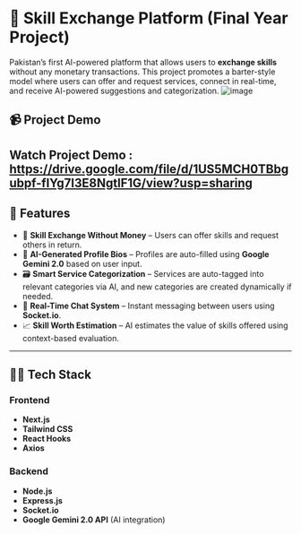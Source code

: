 ﻿# 🤝 Skill Exchange Platform (Final Year Project)

Pakistan’s first AI-powered platform that allows users to **exchange skills** without any monetary transactions. This project promotes a barter-style model where users can offer and request services, connect in real-time, and receive AI-powered suggestions and categorization.
![image](https://github.com/user-attachments/assets/6defc397-c8d8-4ed9-88c5-83e554e35c79)

## 📹 Project Demo
Watch Project Demo : https://drive.google.com/file/d/1US5MCH0TBbgubpf-fIYg7I3E8NgtlF1G/view?usp=sharing
---

## 🚀 Features

- 🔄 **Skill Exchange Without Money** – Users can offer skills and request others in return.
- 🧠 **AI-Generated Profile Bios** – Profiles are auto-filled using **Google Gemini 2.0** based on user input.
- 🗃️ **Smart Service Categorization** – Services are auto-tagged into relevant categories via AI, and new categories are created dynamically if needed.
- 💬 **Real-Time Chat System** – Instant messaging between users using **Socket.io**.
- 📈 **Skill Worth Estimation** – AI estimates the value of skills offered using context-based evaluation.

---

## 🧑‍💻 Tech Stack

### Frontend
- **Next.js**
- **Tailwind CSS**
- **React Hooks**
- **Axios**

### Backend
- **Node.js**
- **Express.js**
- **Socket.io**
- **Google Gemini 2.0 API** (AI integration)
